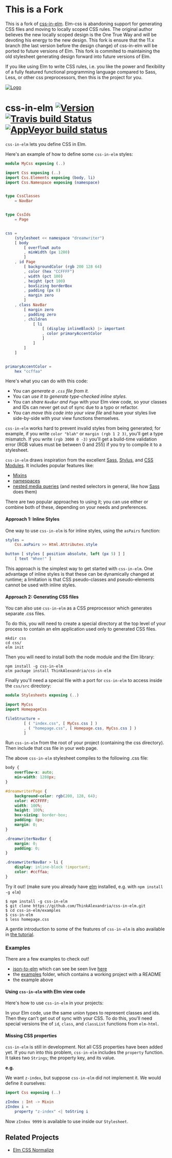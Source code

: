 # This is a Fork
This is a fork of [css-in-elm](https://github.com/rtfeldman/css-in-elm). Elm-css is
abandoning support for generating CSS files and moving to locally scoped CSS
rules. The original author believes the new locally scoped design is the One
True Way and will be devoting his energy to the new design. This fork is ensure
that the 11.x branch (the last version before the design change) of css-in-elm
will be ported to future versions of Elm. This fork is commited to maintaining
the old stylesheet generating design forward into future versions of Elm.

If you like using Elm to write CSS rules, i.e. you like the power and
flexibility of a fully featured functional programming language compared to
Sass, Less, or other css preprocessors, then this is the project for you.



[![Logo](./assets/logo.png)](http://package.elm-lang.org/packages/ThinkAlexandria/css-in-elm/latest)

# css-in-elm [![Version](https://img.shields.io/npm/v/css-in-elm.svg)](https://www.npmjs.com/package/css-in-elm) [![Travis build Status](https://travis-ci.org/ThinkAlexandria/css-in-elm.svg?branch=master)](http://travis-ci.org/ThinkAlexandria/css-in-elm) [![AppVeyor build status](https://ci.appveyor.com/api/projects/status/0j7x0mpggmtu6mms/branch/master?svg=true)](https://ci.appveyor.com/project/ThinkAlexandria/css-in-elm/branch/master)

`css-in-elm` lets you define CSS in Elm.

Here's an example of how to define some `css-in-elm` styles:

```elm
module MyCss exposing (..)

import Css exposing (..)
import Css.Elements exposing (body, li)
import Css.Namespace exposing (namespace)


type CssClasses
    = NavBar


type CssIds
    = Page


css =
    (stylesheet << namespace "dreamwriter")
    [ body
        [ overflowX auto
        , minWidth (px 1280)
        ]
    , id Page
        [ backgroundColor (rgb 200 128 64)
        , color (hex "CCFFFF")
        , width (pct 100)
        , height (pct 100)
        , boxSizing borderBox
        , padding (px 8)
        , margin zero
        ]
    , class NavBar
        [ margin zero
        , padding zero
        , children
            [ li
                [ (display inlineBlock) |> important
                , color primaryAccentColor
                ]
            ]
        ]
    ]


primaryAccentColor =
    hex "ccffaa"
```

Here's what you can do with this code:

* You can *generate a `.css` file from it.*
* You can *use it to generate type-checked inline styles.*
* You can *share `NavBar` and `Page`* with your Elm view code, so your classes and IDs can never get out of sync due to a typo or refactor.
* You can *move this code into your view file* and have your styles live side-by-side with your view functions themselves.

`css-in-elm` works hard to prevent invalid styles from being generated; for example,
if you write `color "blah"` or `margin (rgb 1 2 3)`, you'll get a type mismatch. If you write `(rgb 3000 0 -3)` you'll get a build-time validation error (RGB values must be between 0 and 255) if you try to compile it to a stylesheet.

`css-in-elm` draws inspiration from the excellent [Sass](http://sass-lang.com/), [Stylus](http://stylus-lang.com/), and [CSS Modules](http://glenmaddern.com/articles/css-modules). It includes popular features like:

* [Mixins](http://package.elm-lang.org/packages/ThinkAlexandria/css-in-elm/latest/Css#mixin)
* [namespaces](http://package.elm-lang.org/packages/ThinkAlexandria/css-in-elm/latest/Css-Namespace#namespace)
* [nested media queries](https://davidwalsh.name/write-media-queries-sass) (and nested selectors in general, like how [Sass](http://sass-lang.com/) does them)

There are two popular approaches to using it; you can use either or combine both of these, depending on your needs and preferences.

#### Approach 1: Inline Styles

One way to use `css-in-elm` is for inline styles, using the `asPairs` function:

```elm
styles =
    Css.asPairs >> Html.Attributes.style

button [ styles [ position absolute, left (px 5) ] ]
    [ text "Whee!" ]
```

This approach is the simplest way to get started with `css-in-elm`. One advantage of inline styles is that these can be dynamically changed at runtime; a limitation is that CSS pseudo-classes and pseudo-elements cannot be used with inline styles.

#### Approach 2: Generating CSS files

You can also use `css-in-elm` as a CSS preprocessor which generates separate .css files.

To do this, you will need to create a special directory at the top level of
your process to contain an elm application used only to generated CSS files.

    mkdir css
    cd css/
    elm init

Then you will need to install both the node module and the Elm library:

    npm install -g css-in-elm
    elm package install ThinkAlexandria/css-in-elm

Finally you'll need a special file with a port for `css-in-elm` to access inside the `css/src` directory:

```elm
module Stylesheets exposing (..)

import MyCss
import HomepageCss

fileStructure =
        [ ( "index.css", [ MyCss.css ] )
        , ( "homepage.css", [ Homepage.css, MyCss.css ] )
        ]

```

Run `css-in-elm` from the root of your project (containing the css directory).
Then include that css file in your web page.

The above `css-in-elm` stylesheet compiles to the following .css file:

```css
body {
    overflow-x: auto;
    min-width: 1280px;
}

#dreamwriterPage {
    background-color: rgb(200, 128, 64);
    color: #CCFFFF;
    width: 100%;
    height: 100%;
    box-sizing: border-box;
    padding: 8px;
    margin: 0;
}

.dreamwriterNavBar {
    margin: 0;
    padding: 0;
}

.dreamwriterNavBar > li {
    display: inline-block !important;
    color: #ccffaa;
}
```

Try it out! (make sure you already have [elm](http://elm-lang.org) installed, e.g. with `npm install -g elm`)

```
$ npm install -g css-in-elm
$ git clone https://github.com/ThinkAlexandria/css-in-elm.git
$ cd css-in-elm/examples
$ css-in-elm
$ less homepage.css
```

A gentle introduction to some of the features of `css-in-elm` is also available in
[the tutorial](Tutorial.md).

### Examples

There are a few examples to check out!

- [json-to-elm](https://github.com/eeue56/json-to-elm) which can see be seen live [here](https://noredink.github.io/json-to-elm)
- the [examples](https://github.com/ThinkAlexandria/css-in-elm/tree/master/examples) folder, which contains a working project with a README
- the example above

#### Using `css-in-elm` with Elm view code

Here's how to use `css-in-elm` in your projects:

In your Elm code, use the same union types to represent classes and ids. Then they can't get out of sync with your CSS. To do this, you'll need special versions the of `id`, `class`, and `classList` functions from `elm-html`.


#### Missing CSS properties

`css-in-elm` is still in development. Not all CSS properties have been added yet.
If you run into this problem, `css-in-elm` includes the `property` function. It takes
two `Strings`; the property key, and its value.

**e.g.**

We want `z-index`, but suppose `css-in-elm` did not implement it. We would define it ourselves:

```elm
import Css exposing (..)

zIndex : Int -> Mixin
zIndex i =
    property "z-index" <| toString i
```

Now `zIndex 9999` is available to use inside our `Stylesheet`.

## Related Projects

* [Elm CSS Normalize](https://github.com/scottcorgan/css-in-elm-normalize)
